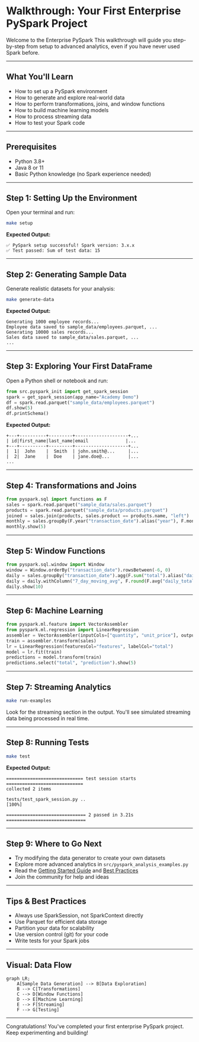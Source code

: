 # Walkthrough: Your First Enterprise PySpark Project

Welcome to the Enterprise PySpark This walkthrough will guide you step-by-step from setup to advanced analytics, even if you have never used Spark before.

---

## What You'll Learn
- How to set up a PySpark environment
- How to generate and explore real-world data
- How to perform transformations, joins, and window functions
- How to build machine learning models
- How to process streaming data
- How to test your Spark code

---

## Prerequisites
- Python 3.8+
- Java 8 or 11
- Basic Python knowledge (no Spark experience needed)

---

## Step 1: Setting Up the Environment

Open your terminal and run:

```bash
make setup
```

**Expected Output:**
```
✅ PySpark setup successful! Spark version: 3.x.x
✅ Test passed: Sum of test data: 15
```

---

## Step 2: Generating Sample Data

Generate realistic datasets for your analysis:

```bash
make generate-data
```

**Expected Output:**
```
Generating 1000 employee records...
Employee data saved to sample_data/employees.parquet, ...
Generating 10000 sales records...
Sales data saved to sample_data/sales.parquet, ...
...
```

---

## Step 3: Exploring Your First DataFrame

Open a Python shell or notebook and run:

```python
from src.pyspark_init import get_spark_session
spark = get_spark_session(app_name="Academy Demo")
df = spark.read.parquet("sample_data/employees.parquet")
df.show(5)
df.printSchema()
```

**Expected Output:**
```
+---+----------+---------+--------------------+...
| id|first_name|last_name|email              |...
+---+----------+---------+--------------------+...
|  1|  John    |  Smith  | john.smith@...     |...
|  2|  Jane    |  Doe    | jane.doe@...       |...
...
```

---

## Step 4: Transformations and Joins

```python
from pyspark.sql import functions as F
sales = spark.read.parquet("sample_data/sales.parquet")
products = spark.read.parquet("sample_data/products.parquet")
joined = sales.join(products, sales.product == products.name, "left")
monthly = sales.groupBy(F.year("transaction_date").alias("year"), F.month("transaction_date").alias("month")).agg(F.sum("total").alias("revenue"))
monthly.show(5)
```

---

## Step 5: Window Functions

```python
from pyspark.sql.window import Window
window = Window.orderBy("transaction_date").rowsBetween(-6, 0)
daily = sales.groupBy("transaction_date").agg(F.sum("total").alias("daily_total")).orderBy("transaction_date")
daily = daily.withColumn("7_day_moving_avg", F.round(F.avg("daily_total").over(window), 2))
daily.show(10)
```

---

## Step 6: Machine Learning

```python
from pyspark.ml.feature import VectorAssembler
from pyspark.ml.regression import LinearRegression
assembler = VectorAssembler(inputCols=["quantity", "unit_price"], outputCol="features")
train = assembler.transform(sales)
lr = LinearRegression(featuresCol="features", labelCol="total")
model = lr.fit(train)
predictions = model.transform(train)
predictions.select("total", "prediction").show(5)
```

---

## Step 7: Streaming Analytics

```bash
make run-examples
```

Look for the streaming section in the output. You'll see simulated streaming data being processed in real time.

---

## Step 8: Running Tests

```bash
make test
```

**Expected Output:**
```
============================= test session starts =============================
collected 2 items

tests/test_spark_session.py ..                                         [100%]

============================== 2 passed in 3.21s ==============================
```

---

## Step 9: Where to Go Next
- Try modifying the data generator to create your own datasets
- Explore more advanced analytics in `src/pyspark_analysis_examples.py`
- Read the [Getting Started Guide](getting-started.md) and [Best Practices](best-practices.md)
- Join the community for help and ideas

---

## Tips & Best Practices
- Always use SparkSession, not SparkContext directly
- Use Parquet for efficient data storage
- Partition your data for scalability
- Use version control (git) for your code
- Write tests for your Spark jobs

---

## Visual: Data Flow

```mermaid
graph LR;
    A[Sample Data Generation] --> B[Data Exploration]
    B --> C[Transformations]
    C --> D[Window Functions]
    D --> E[Machine Learning]
    E --> F[Streaming]
    F --> G[Testing]
```

---

Congratulations! You've completed your first enterprise PySpark project. Keep experimenting and building! 